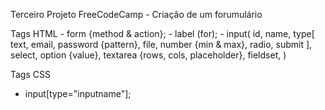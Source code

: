 Terceiro Projeto FreeCodeCamp - Criação de um forumulário

Tags HTML
    - form {method & action};
    - label (for);
    - input(
        id, 
        name, 
        type[
            text, 
            email, 
            password {pattern},
            file,
            number {min & max},
            radio, 
            submit
        ],
        select,
        option {value}, 
        textarea {rows, cols, placeholder}, 
        fieldset,
    )
    
Tags CSS
  - input[type="inputname"];
